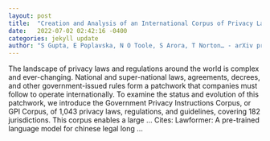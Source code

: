 ```yaml
---
layout: post
title:  "Creation and Analysis of an International Corpus of Privacy Laws"
date:   2022-07-02 02:42:16 -0400
categories: jekyll update
author: "S Gupta, E Poplavska, N O Toole, S Arora, T Norton… - arXiv preprint arXiv …, 2022"
---
```

The landscape of privacy laws and regulations around the world is complex and ever-changing. National and super-national laws, agreements, decrees, and other government-issued rules form a patchwork that companies must follow to operate internationally. To examine the status and evolution of this patchwork, we introduce the Government Privacy Instructions Corpus, or GPI Corpus, of 1,043 privacy laws, regulations, and guidelines, covering 182 jurisdictions. This corpus enables a large …
Cites: ‪Lawformer: A pre-trained language model for chinese legal long …‬  